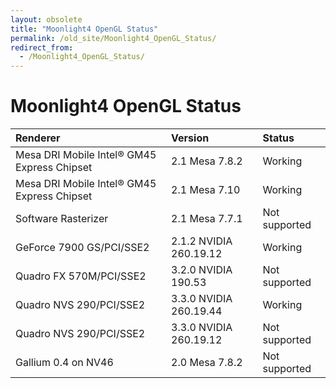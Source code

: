 ```yaml
---
layout: obsolete
title: "Moonlight4 OpenGL Status"
permalink: /old_site/Moonlight4_OpenGL_Status/
redirect_from:
  - /Moonlight4_OpenGL_Status/
---
```


Moonlight4 OpenGL Status
========================

|Renderer|Version|Status|
|:-------|:------|:-----|
|Mesa DRI Mobile Intel® GM45 Express Chipset|2.1 Mesa 7.8.2|Working|
|Mesa DRI Mobile Intel® GM45 Express Chipset|2.1 Mesa 7.10|Working|
|Software Rasterizer|2.1 Mesa 7.7.1|Not supported|
|GeForce 7900 GS/PCI/SSE2|2.1.2 NVIDIA 260.19.12|Working|
|Quadro FX 570M/PCI/SSE2|3.2.0 NVIDIA 190.53|Not supported|
|Quadro NVS 290/PCI/SSE2|3.3.0 NVIDIA 260.19.44|Working|
|Quadro NVS 290/PCI/SSE2|3.3.0 NVIDIA 260.19.12|Not supported|
|Gallium 0.4 on NV46|2.0 Mesa 7.8.2|Not supported|



